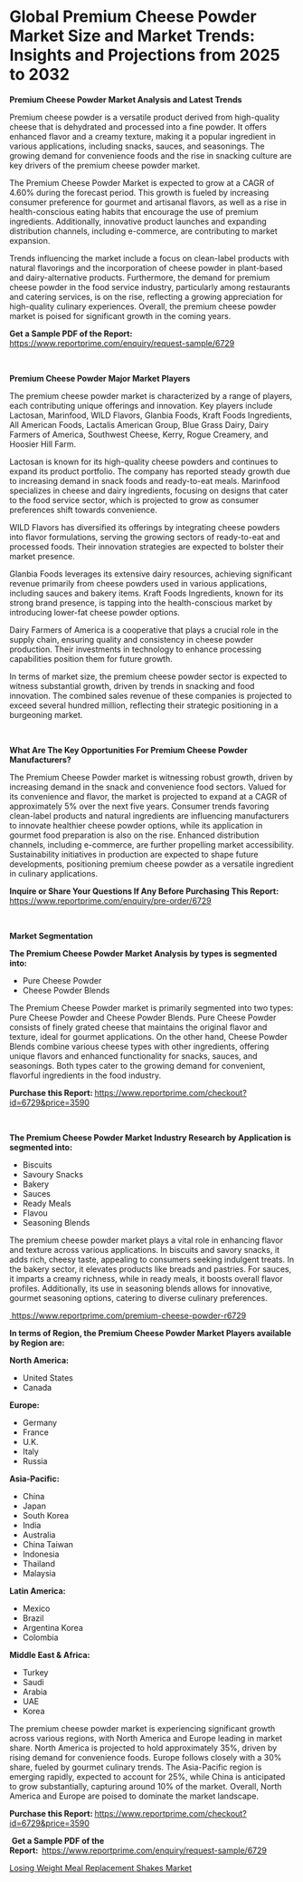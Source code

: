 <p><h1>Global Premium Cheese Powder Market Size and Market Trends: Insights and Projections from 2025 to 2032</h1></p><p><strong>Premium Cheese Powder Market Analysis and Latest Trends</strong></p>
<p><p>Premium cheese powder is a versatile product derived from high-quality cheese that is dehydrated and processed into a fine powder. It offers enhanced flavor and a creamy texture, making it a popular ingredient in various applications, including snacks, sauces, and seasonings. The growing demand for convenience foods and the rise in snacking culture are key drivers of the premium cheese powder market.</p><p>The Premium Cheese Powder Market is expected to grow at a CAGR of 4.60% during the forecast period. This growth is fueled by increasing consumer preference for gourmet and artisanal flavors, as well as a rise in health-conscious eating habits that encourage the use of premium ingredients. Additionally, innovative product launches and expanding distribution channels, including e-commerce, are contributing to market expansion.</p><p>Trends influencing the market include a focus on clean-label products with natural flavorings and the incorporation of cheese powder in plant-based and dairy-alternative products. Furthermore, the demand for premium cheese powder in the food service industry, particularly among restaurants and catering services, is on the rise, reflecting a growing appreciation for high-quality culinary experiences. Overall, the premium cheese powder market is poised for significant growth in the coming years.</p></p>
<p><strong>Get a Sample PDF of the Report:&nbsp;</strong> <a href="https://www.reportprime.com/enquiry/request-sample/6729?utm_campaign=2931&utm_medium=2&utm_source=Github&utm_content=ia&utm_term=19032025&utm_id=premium-cheese-powder">https://www.reportprime.com/enquiry/request-sample/6729</a></p>
<p>&nbsp;</p>
<p><strong>Premium Cheese Powder Major Market Players</strong></p>
<p><p>The premium cheese powder market is characterized by a range of players, each contributing unique offerings and innovation. Key players include Lactosan, Marinfood, WILD Flavors, Glanbia Foods, Kraft Foods Ingredients, All American Foods, Lactalis American Group, Blue Grass Dairy, Dairy Farmers of America, Southwest Cheese, Kerry, Rogue Creamery, and Hoosier Hill Farm.</p><p>Lactosan is known for its high-quality cheese powders and continues to expand its product portfolio. The company has reported steady growth due to increasing demand in snack foods and ready-to-eat meals. Marinfood specializes in cheese and dairy ingredients, focusing on designs that cater to the food service sector, which is projected to grow as consumer preferences shift towards convenience.</p><p>WILD Flavors has diversified its offerings by integrating cheese powders into flavor formulations, serving the growing sectors of ready-to-eat and processed foods. Their innovation strategies are expected to bolster their market presence.</p><p>Glanbia Foods leverages its extensive dairy resources, achieving significant revenue primarily from cheese powders used in various applications, including sauces and bakery items. Kraft Foods Ingredients, known for its strong brand presence, is tapping into the health-conscious market by introducing lower-fat cheese powder options.</p><p>Dairy Farmers of America is a cooperative that plays a crucial role in the supply chain, ensuring quality and consistency in cheese powder production. Their investments in technology to enhance processing capabilities position them for future growth.</p><p>In terms of market size, the premium cheese powder sector is expected to witness substantial growth, driven by trends in snacking and food innovation. The combined sales revenue of these companies is projected to exceed several hundred million, reflecting their strategic positioning in a burgeoning market.</p></p>
<p>&nbsp;</p>
<p><strong>What Are The Key Opportunities For Premium Cheese Powder Manufacturers?</strong></p>
<p><p>The Premium Cheese Powder market is witnessing robust growth, driven by increasing demand in the snack and convenience food sectors. Valued for its convenience and flavor, the market is projected to expand at a CAGR of approximately 5% over the next five years. Consumer trends favoring clean-label products and natural ingredients are influencing manufacturers to innovate healthier cheese powder options, while its application in gourmet food preparation is also on the rise. Enhanced distribution channels, including e-commerce, are further propelling market accessibility. Sustainability initiatives in production are expected to shape future developments, positioning premium cheese powder as a versatile ingredient in culinary applications.</p></p>
<p><strong>Inquire or Share Your Questions If Any Before Purchasing This Report:</strong> <a href="https://www.reportprime.com/enquiry/pre-order/6729?utm_campaign=2931&utm_medium=2&utm_source=Github&utm_content=ia&utm_term=19032025&utm_id=premium-cheese-powder">https://www.reportprime.com/enquiry/pre-order/6729</a></p>
<p>&nbsp;</p>
<p><strong>Market Segmentation</strong></p>
<p><strong>The Premium Cheese Powder Market Analysis by types is segmented into:</strong></p>
<p><ul><li>Pure Cheese Powder</li><li>Cheese Powder Blends</li></ul></p>
<p><p>The Premium Cheese Powder market is primarily segmented into two types: Pure Cheese Powder and Cheese Powder Blends. Pure Cheese Powder consists of finely grated cheese that maintains the original flavor and texture, ideal for gourmet applications. On the other hand, Cheese Powder Blends combine various cheese types with other ingredients, offering unique flavors and enhanced functionality for snacks, sauces, and seasonings. Both types cater to the growing demand for convenient, flavorful ingredients in the food industry.</p></p>
<p><strong>Purchase this Report:&nbsp;</strong><a href="https://www.reportprime.com/checkout?id=6729&price=3590&utm_campaign=2931&utm_medium=2&utm_source=Github&utm_content=ia&utm_term=19032025&utm_id=premium-cheese-powder">https://www.reportprime.com/checkout?id=6729&price=3590</a></p>
<p>&nbsp;</p>
<p><strong>The Premium Cheese Powder Market Industry Research by Application is segmented into:</strong></p>
<p><ul><li>Biscuits</li><li>Savoury Snacks</li><li>Bakery</li><li>Sauces</li><li>Ready Meals</li><li>Flavou</li><li>Seasoning Blends</li></ul></p>
<p><p>The premium cheese powder market plays a vital role in enhancing flavor and texture across various applications. In biscuits and savory snacks, it adds rich, cheesy taste, appealing to consumers seeking indulgent treats. In the bakery sector, it elevates products like breads and pastries. For sauces, it imparts a creamy richness, while in ready meals, it boosts overall flavor profiles. Additionally, its use in seasoning blends allows for innovative, gourmet seasoning options, catering to diverse culinary preferences.</p></p>
<p><a href="https://www.reportprime.com/premium-cheese-powder-r6729?utm_campaign=2931&utm_medium=2&utm_source=Github&utm_content=ia&utm_term=19032025&utm_id=premium-cheese-powder">&nbsp;https://www.reportprime.com/premium-cheese-powder-r6729</a></p>
<p><strong>In terms of Region, the Premium Cheese Powder Market Players available by Region are:</strong></p>
<p>
    <p> <strong> North America: </strong>
        <ul>
            <li>United States</li>
            <li>Canada</li>
        </ul>
        </p> 
    <p> <strong> Europe: </strong>
        <ul>
            <li>Germany</li>
            <li>France</li>
            <li>U.K.</li>
            <li>Italy</li>
            <li>Russia</li>
        </ul>
        </p> 
    <p> <strong> Asia-Pacific: </strong>
        <ul>
            <li>China</li>
            <li>Japan</li>
            <li>South Korea</li>
            <li>India</li>
            <li>Australia</li>
            <li>China Taiwan</li>
            <li>Indonesia</li>
            <li>Thailand</li>
            <li>Malaysia</li>
        </ul>
        </p> 
    <p> <strong> Latin America: </strong>
        <ul>
            <li>Mexico</li>
            <li>Brazil</li>
            <li>Argentina Korea</li>
            <li>Colombia</li>
        </ul>
        </p> 
    <p> <strong> Middle East & Africa: </strong>
        <ul>
            <li>Turkey</li>
            <li>Saudi</li>
            <li>Arabia</li>
            <li>UAE</li>
            <li>Korea</li>
        </ul>
    </p>
    </p>
<p><p>The premium cheese powder market is experiencing significant growth across various regions, with North America and Europe leading in market share. North America is projected to hold approximately 35%, driven by rising demand for convenience foods. Europe follows closely with a 30% share, fueled by gourmet culinary trends. The Asia-Pacific region is emerging rapidly, expected to account for 25%, while China is anticipated to grow substantially, capturing around 10% of the market. Overall, North America and Europe are poised to dominate the market landscape.</p></p>
<p><strong>Purchase this Report: </strong><a href="https://www.reportprime.com/checkout?id=6729&price=3590&utm_campaign=2931&utm_medium=2&utm_source=Github&utm_content=ia&utm_term=19032025&utm_id=premium-cheese-powder">https://www.reportprime.com/checkout?id=6729&price=3590</a></p>
<p>&nbsp;<strong>Get a Sample PDF of the Report:&nbsp;&nbsp;</strong><a href="https://www.reportprime.com/enquiry/request-sample/6729?utm_campaign=2931&utm_medium=2&utm_source=Github&utm_content=ia&utm_term=19032025&utm_id=premium-cheese-powder">https://www.reportprime.com/enquiry/request-sample/6729</a></p>
<p><strong></strong></p>
<p><p><a href="https://github.com/nagateyisu29/Market-Research-Report-List-1/blob/main/losing-weight-meal-replacement-shakes-market.md?utm_campaign=2931&utm_medium=2&utm_source=Github&utm_content=ia&utm_term=19032025&utm_id=premium-cheese-powder">Losing Weight Meal Replacement Shakes Market</a></p></p>